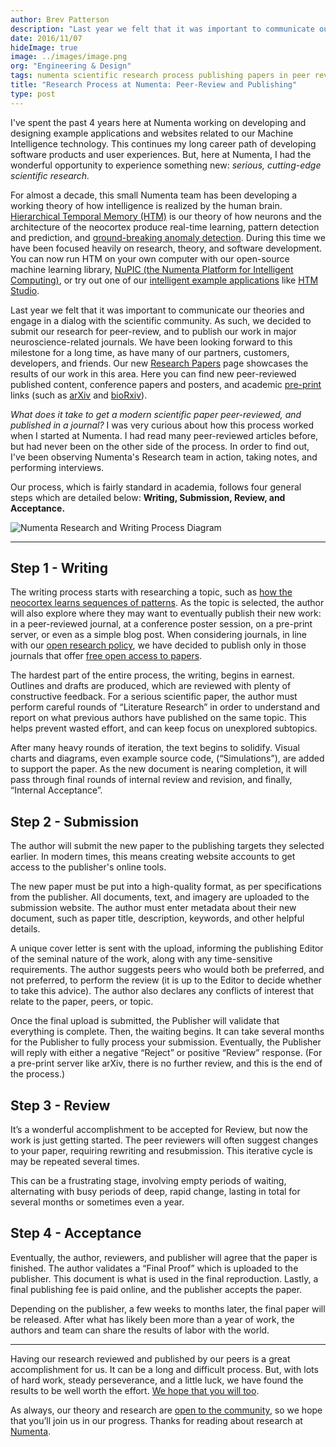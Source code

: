 ```yaml
---
author: Brev Patterson
description: "Last year we felt that it was important to communicate our theories and engage in a dialog with the scientific community. As such, we decided to submit our research for peer-review, and to publish our work in major neuroscience-related"
date: 2016/11/07
hideImage: true
image: ../images/image.png
org: "Engineering & Design"
tags: numenta scientific research process publishing papers in peer review journals neuroscience machine intelligence htm
title: "Research Process at Numenta: Peer-Review and Publishing"
type: post
---
```


I've spent the past 4 years here at Numenta working on developing and designing
example applications and websites related to our Machine Intelligence
technology. This continues my long career path of developing software products
and user experiences. But, here at Numenta, I had the wonderful opportunity to
experience something new: *serious, cutting-edge scientific research.*

For almost a decade, this small Numenta team has been developing a working
theory of how intelligence is realized by the human brain.
[Hierarchical Temporal Memory (HTM)][1] is our theory of how neurons and the
architecture of the neocortex produce real-time learning, pattern detection and
prediction, and [ground-breaking anomaly detection][2]. During this time we have
been focused heavily on research, theory, and software development. You can now
run HTM on your own computer with our open-source machine learning library,
[NuPIC (the Numenta Platform for Intelligent Computing)][3], or try out one of
our [intelligent example applications][4] like [HTM Studio][5].

Last year we felt that it was important to communicate our theories and engage
in a dialog with the scientific community. As such, we decided to submit our
research for peer-review, and to publish our work in major neuroscience-related
journals. We have been looking forward to this milestone for a long time, as
have many of our partners, customers, developers, and friends. Our new
[Research Papers][6] page showcases the results of our work in this area. Here
you can find new peer-reviewed published content, conference papers and posters,
and academic [pre-print][7] links (such as [arXiv][8] and [bioRxiv][9]).

*What does it take to get a modern scientific paper peer-reviewed, and published
in a journal?* I was very curious about how this process worked when I started
at Numenta. I had read many peer-reviewed articles before, but had never been
on the other side of the process. In order to find out, I've been observing
Numenta's Research team in action, taking notes, and performing interviews.

Our process, which is fairly standard in academia, follows four
general steps which are detailed below: **Writing, Submission, Review,
and Acceptance.**

![Numenta Research and Writing Process Diagram](../images/image.png)

---

## Step 1 - Writing

The writing process starts with researching a topic, such as
[how the neocortex learns sequences of patterns][10]. As the topic is selected,
the author will also explore where they may want to eventually publish their new
work: in a peer-reviewed journal, at a conference poster session, on a pre-print
server, or even as a simple blog post.  When considering journals, in line with
our [open research policy][11], we have decided to publish only in those
journals that offer [free open access to papers][12].

The hardest part of the entire process, the writing, begins in earnest. Outlines
and drafts are produced, which are reviewed with plenty of constructive
feedback. For a serious scientific paper, the author must perform careful rounds
of “Literature Research” in order to understand and report on what previous
authors have published on the same topic. This helps prevent wasted effort, and
can keep focus on unexplored subtopics.

After many heavy rounds of iteration, the text begins to solidify. Visual charts
and diagrams, even example source code, (“Simulations”), are added to support
the paper. As the new document is nearing completion, it will pass through final
rounds of internal review and revision, and finally, “Internal Acceptance”.

## Step 2 - Submission

The author will submit the new paper to the publishing targets they selected
earlier. In modern times, this means creating website accounts to get access to
the publisher's online tools.

The new paper must be put into a high-quality format, as per specifications from
the publisher. All documents, text, and imagery are uploaded to the submission
website. The author must enter metadata about their new document, such as paper
title, description, keywords, and other helpful details.

A unique cover letter is sent with the upload, informing the publishing Editor
of the seminal nature of the work, along with any time-sensitive requirements.
The author suggests peers who would both be preferred, and not preferred, to
perform the review (it is up to the Editor to decide whether to take this
advice). The author also declares any conflicts of interest that relate to the
paper, peers, or topic.

Once the final upload is submitted, the Publisher will validate that everything
is complete. Then, the waiting begins. It can take several months for the
Publisher to fully process your submission. Eventually, the Publisher will reply
with either a negative “Reject” or positive “Review” response.  (For a pre-print
server like arXiv, there is no further review, and this is the end of the
process.)

## Step 3 - Review

It’s a wonderful accomplishment to be accepted for Review, but now the work is
just getting started. The peer reviewers will often suggest changes to your
paper, requiring rewriting and resubmission. This iterative cycle is may be
repeated several times.

This can be a frustrating stage, involving empty periods of waiting, alternating
with busy periods of deep, rapid change, lasting in total for several months or
sometimes even a year.

## Step 4 - Acceptance

Eventually, the author, reviewers, and publisher will agree that the paper is
finished. The author validates a “Final Proof” which is uploaded to the
publisher. This document is what is used in the final reproduction. Lastly, a
final publishing fee is paid online, and the publisher accepts the paper.

Depending on the publisher, a few weeks to months later, the final paper will be
released. After what has likely been more than a year of work, the authors and
team can share the results of labor with the world.

---

Having our research reviewed and published by our peers is a great
accomplishment for us. It can be a long and difficult process. But, with lots of
hard work, steady perseverance, and a little luck, we have found the results to
be well worth the effort. [We hope that you will too][6].

As always, our theory and research are [open to the community][13], so we hope
that you’ll join us in our progress. Thanks for reading about research at
[Numenta][14].

[1]: /machine-intelligence-technology/
[2]: /applications/numenta-anomaly-benchmark/
[3]: https://github.com/numenta/nupic
[4]: /applications/
[5]: /applications/htm-studio/
[6]: /resources/papers/
[7]: https://en.wikipedia.org/wiki/Preprint
[8]: https://arxiv.org/help/general
[9]: http://biorxiv.org/about-biorxiv
[10]: http://journal.frontiersin.org/article/10.3389/fncir.2016.00023/abstract
[11]: /blog/2014/09/17/increasing-research-transparency/
[12]: https://en.wikipedia.org/wiki/Open_access_journal
[13]: http://numenta.org/
[14]: /
